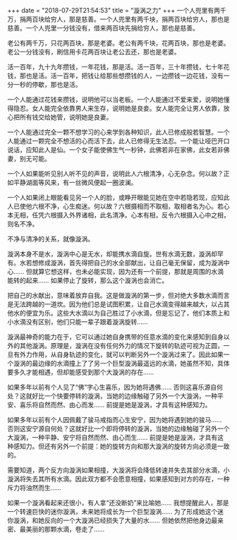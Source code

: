 +++
date = "2018-07-29T21:54:53"
title = "漩涡之力"
+++
一个人兜里有两千万，捐两百块给穷人，那是慈善。一个人兜里有两千块，捐两百块给穷人，那也是慈善。一个人兜里一分钱没有，借来两百块先捐给穷人，那也是慈善。  
  
老公有两千万，只花两百块，那是老婆。老公有两千块，花两百块，那也是老婆。老公一分钱没有，刷信用卡花两百块让老公去还，那也是老婆。  
  
活一百年，九十九年攒钱，一年花钱，那是活。活一百年，三十年攒钱，七十年花钱，那也是活。活一百年，把钱让给那些想攒钱的人，一边攒钱一边花钱，没有一分一秒的停歇，那也是活。  
  
一个人能通过花钱来攒钱，说明他可以当老板。一个人能通过不爱来爱，说明她懂得隐忍。女人能完全依靠男人来生存，说明她是良妾。女人能完全让男人依靠，放心把所有钱交给她管，说明她是良妻。  
  
一个人能通过完全一颗不想学习的心来学到各种知识，此人已修成般若智慧。一个人能通过一颗完全不想活的心而活下去，此人已修得无生法忍。一个能让哑巴开口说话，应知此人是仙。一个女子能使佛生气一秒钟，此佛若非在家佛，此女若非佛妻，别无可能。  
  
一个人如果能听见别人听不见的声音，说明此人六根清净，心无杂念。何以故？正如平静湖面等风来，有一丝微风便起一圈波澜。  
  
一个人如果闭上眼能看见另一个人的脸，或睁开眼能见她在空中若隐若现，应知此人已使他六根不净，心生痴迷。何以故？六根摄相而不取相，取相者名为心。若心本无相，任凭六根摄入外界诸相，此名清净。心本有相，反令六根摄入心中之相，则名不净。  
  
不净与清净的关系，就像漩涡。
  
漩涡本身不是水，漩涡中心是无水，却能携水滴自旋。世有水滴无数，漩涡却罕有。水若想修成漩涡，首先得把自己的水全部献出，让自己毫无保留，成为漩涡中心…… 但就算它想这样，也未必能实现，因为还有一个前提，那就是周围的水滴能转的起来…… 如果停止了旋转，那么这个漩涡也会消亡。  
  
把自己的水献出，意味着放弃自我。这是做漩涡的第一步，但对绝大多数水滴而言是无法跨越的一道坎。因为他们总是试图积累，让自己水滴变得越来越大，以占其他水的便宜为乐。这些大水滴以为自己胜过了小水滴，但是忘记了，他们本质上和小水滴没有区别，他们只能一辈子跟着漩涡旋转……  
  
漩涡最神奇的能力在于，它可以通过她自身携带的任意水滴的变化来感知到自身以外的其他漩涡。原理是，漩涡在没有任何外力的情况下旋转的轨迹可视为正圆，一旦有外力作用，从自身轨迹的变化，就可以判断另外一个漩涡过来了。因此如果一个漩涡的最边缘的水滴撞上了了另一个巨型漩涡最遥远的水滴，她虽然不知，具体要多久才能相遇，但却能感受到那个大漩涡的存在……  
  
如果多年以前有个人见了“佛”字心生喜乐，因为她将遇佛…… 否则这喜乐源自何处？这就好比一个快要停转的漩涡，当她的边缘触碰了另外一个大漩涡，一种平安、喜乐将自然而然、由心而发…… 前提是她是漩涡，才具有这种感知力。  
  
如果多年以前有个人因佩戴了骏马戒指而心生安宁，因为她将遇到她的骏马…… 否则这安宁源自何处？这就好比一个即将停转的漩涡，当她的边缘触碰了另外一个大漩涡，一种平静、安宁将自然而然、由心而生…… 前提是她是漩涡，才具有这种感知力。但还有另外一个前提：她的旋转方向和那大漩涡的旋转方向必须是一致的。  
  
需要知道，两个反方向漩涡如果相撞，大漩涡将会降低转速并失去其部分水滴，小漩涡将失去其所有水滴。因此双方都不会愿意相撞，如果感知到对方的存在，一种斥力将油然而生……  
  
如果一个漩涡看起来还很小，有人拿“还没断奶”来比喻她…… 我想提醒此人，那是一个转速巨快的迷你漩涡，未来她将成长为一个巨型漩涡…… 为了形成她这个迷你漩涡，和她反向的一个大漩涡已经损失了大量的水…… 但她依然把他身边最亲密、最美丽的那颗水滴，卷走了……  
  
